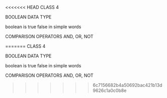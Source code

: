 <<<<<<< HEAD
CLASS 4

BOOLEAN
DATA TYPE

boolean is true false in simple words

COMPARISON OPERATORS
AND, OR, NOT

=======
CLASS 4

BOOLEAN
DATA TYPE

boolean is true false in simple words

COMPARISON OPERATORS
AND, OR, NOT

>>>>>>> 6c7156682b4a50692bac421b13d9626c1a0c0b8e
